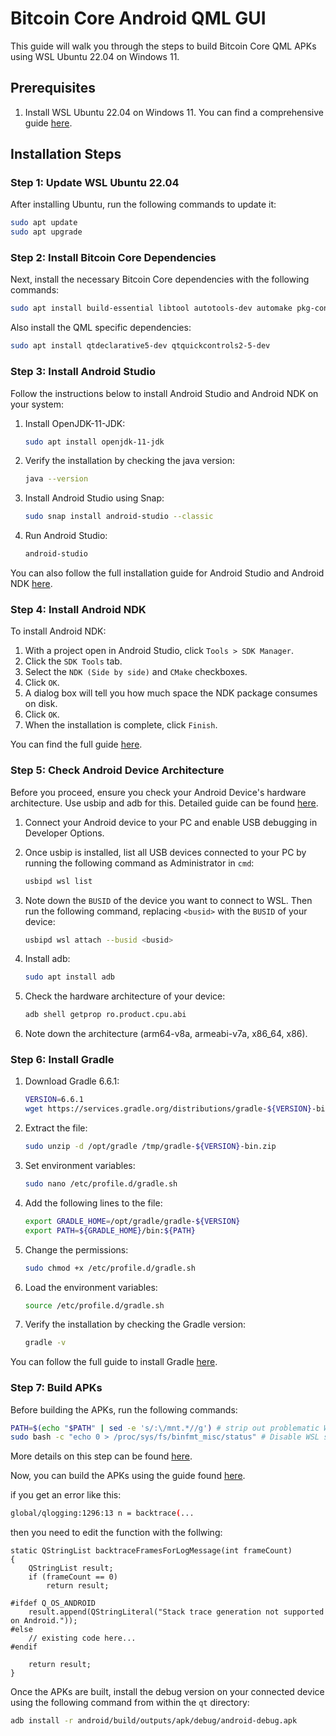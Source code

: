 # Bitcoin Core Android QML GUI

This guide will walk you through the steps to build Bitcoin Core QML APKs using WSL Ubuntu 22.04 on Windows 11.

## Prerequisites 

1. Install WSL Ubuntu 22.04 on Windows 11. You can find a comprehensive guide [here](https://ubuntu.com/tutorials/install-ubuntu-on-wsl2-on-windows-11-with-gui-support#1-overview).

## Installation Steps

### Step 1: Update WSL Ubuntu 22.04

After installing Ubuntu, run the following commands to update it:

```bash
sudo apt update
sudo apt upgrade
```

### Step 2: Install Bitcoin Core Dependencies

Next, install the necessary Bitcoin Core dependencies with the following commands:

```bash
sudo apt install build-essential libtool autotools-dev automake pkg-config bsdmainutils curl git
```

Also install the QML specific dependencies:

```bash
sudo apt install qtdeclarative5-dev qtquickcontrols2-5-dev
```

### Step 3: Install Android Studio

Follow the instructions below to install Android Studio and Android NDK on your system:

1. Install OpenJDK-11-JDK:

    ```bash
    sudo apt install openjdk-11-jdk
    ```
   
2. Verify the installation by checking the java version:

    ```bash
    java --version
    ```

3. Install Android Studio using Snap:

    ```bash
    sudo snap install android-studio --classic
    ```
    
4. Run Android Studio:

    ```bash
    android-studio
    ```

You can also follow the full installation guide for Android Studio and Android NDK [here](https://linuxhint.com/install-android-studio-ubuntu22-04/).

### Step 4: Install Android NDK

To install Android NDK:

1. With a project open in Android Studio, click `Tools > SDK Manager`.
2. Click the `SDK Tools` tab.
3. Select the `NDK (Side by side)` and `CMake` checkboxes.
4. Click `OK`.
5. A dialog box will tell you how much space the NDK package consumes on disk.
6. Click `OK`.
7. When the installation is complete, click `Finish`.

You can find the full guide [here](https://developer.android.com/studio/projects/install-ndk).

### Step 5: Check Android Device Architecture

Before you proceed, ensure you check your Android Device's hardware architecture. Use usbip and adb for this. Detailed guide can be found [here](https://www.xda-developers.com/wsl-connect-usb-devices-windows-11/).

1. Connect your Android device to your PC and enable USB debugging in Developer Options.
2. Once usbip is installed, list all USB devices connected to your PC by running the following command as Administrator in `cmd`:

    ```bash
    usbipd wsl list
    ```
    
3. Note down the `BUSID` of the device you want to connect to WSL. Then run the following command, replacing `<busid>` with the `BUSID` of your device:

    ```bash
    usbipd wsl attach --busid <busid>
    ```

4. Install adb:

    ```bash
    sudo apt install adb
    ```
    
5. Check the hardware architecture of your device:

    ```bash
    adb shell getprop ro.product.cpu.abi
    ```

6. Note down the architecture (arm64-v8a, armeabi-v7a, x86_64, x86).

### Step 6: Install Gradle

1. Download Gradle 6.6.1:

    ```bash
    VERSION=6.6.1
    wget https://services.gradle.org/distributions/gradle-${VERSION}-bin.zip -P /tmp
    ```
    
2. Extract the file:

    ```bash
    sudo unzip -d /opt/gradle /tmp/gradle-${VERSION}-bin.zip
    ```
    
3. Set environment variables:

    ```bash
    sudo nano /etc/profile.d/gradle.sh
    ```

4. Add the following lines to the file:

    ```bash
    export GRADLE_HOME=/opt/gradle/gradle-${VERSION}
    export PATH=${GRADLE_HOME}/bin:${PATH}
    ```

5. Change the permissions:

    ```bash
    sudo chmod +x /etc/profile.d/gradle.sh
    ```

6. Load the environment variables:

    ```bash
    source /etc/profile.d/gradle.sh
    ```
    
7. Verify the installation by checking the Gradle version:

    ```bash
    gradle -v
    ```

You can follow the full guide to install Gradle [here](https://linuxhint.com/installing_gradle_ubuntu/).

### Step 7: Build APKs

Before building the APKs, run the following commands:

```bash
PATH=$(echo "$PATH" | sed -e 's/:\/mnt.*//g') # strip out problematic Windows %PATH% imported var
sudo bash -c "echo 0 > /proc/sys/fs/binfmt_misc/status" # Disable WSL support for Win32 applications.
```

More details on this step can be found [here](https://github.com/bitcoin/bitcoin/blob/master/doc/build-windows.md#compiling-with-windows-subsystem-for-linux).

Now, you can build the APKs using the guide found [here](https://github.com/bitcoin-core/gui-qml/blob/main/doc/build-android.md).

if you get an error like this:

```bash
global/qlogging:1296:13 n = backtrace(...
```

then you need to edit the function with the follwing:

```
static QStringList backtraceFramesForLogMessage(int frameCount)
{
    QStringList result;
    if (frameCount == 0)
        return result;

#ifdef Q_OS_ANDROID
    result.append(QStringLiteral("Stack trace generation not supported on Android."));
#else
    // existing code here...
#endif

    return result;
}
```

Once the APKs are built, install the debug version on your connected device using the following command from within the `qt` directory:

```bash
adb install -r android/build/outputs/apk/debug/android-debug.apk
```
